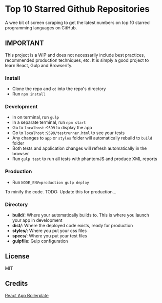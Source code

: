 # Top 10 Starred Github Repositories

A wee bit of screen scraping to get the latest numbers on top 10 starred programming languages on GitHub.

## IMPORTANT

This project is a WIP and does not necessarily include best practices, recommended production techniques, etc.  It is simply a good project to learn React, Gulp and Browserify.

### Install

* Clone the repo and `cd` into the repo's directory
* Run `npm install`

### Development
* In on terminal, run `gulp` 
* In a separate terminal, run `npm start`
* Go to `localhost:9599` to display the app
* Go to `localhost:9599/testrunner.html` to see your tests
* Any changes to `app` or `styles` folder will automatically rebuild to `build` folder
* Both tests and application changes will refresh automatically in the browser
* Run `gulp test` to run all tests with phantomJS and produce XML reports

### Production
* Run `NODE_ENV=production gulp deploy`

To minify the code.
TODO:  Update this for production...

### Directory
* **build/**: Where your automatically builds to. This is where you launch your app in development
* **dist/**: Where the deployed code exists, ready for production
* **styles/**: Where you put your css files
* **specs/**: Where you put your test files
* **gulpfile**: Gulp configuration


## License

MIT

## Credits

[React App Boilerplate](https://github.com/christianalfoni/react-app-boilerplate)